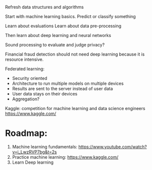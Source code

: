 Refresh data structures and algorithms

Start with machine learning basics.
Predict or classify something

Learn about evaluations
Learn about data pre-processing

Then learn about deep learning and neural networks

Sound processing to evaluate and judge privacy?

Financial fraud detection should not need deep learning because it is resource intensive.

Federated learning:
* Security oriented
* Architecture to run multiple models on multiple devices
* Results are sent to the server instead of user data
* User data stays on their devices
* Aggregation?


Kaggle: competition for machine learning and data science engineers
https://www.kaggle.com/

# Roadmap:
1. Machine learning fundamentals: https://www.youtube.com/watch?v=i_LwzRVP7bg&t=2s
2. Practice machine learning: https://www.kaggle.com/
3. Learn Deep learning
